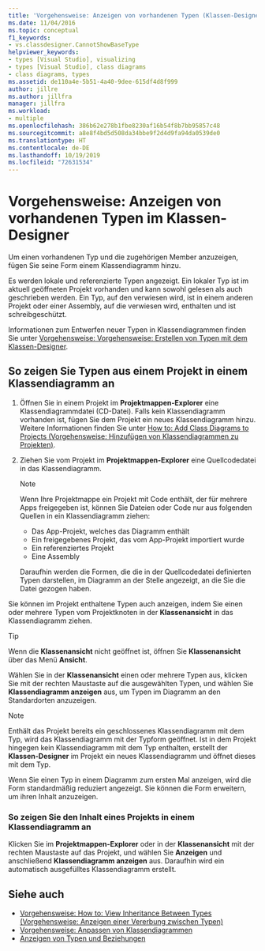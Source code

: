```yaml
---
title: 'Vorgehensweise: Anzeigen von vorhandenen Typen (Klassen-Designer)'
ms.date: 11/04/2016
ms.topic: conceptual
f1_keywords:
- vs.classdesigner.CannotShowBaseType
helpviewer_keywords:
- types [Visual Studio], visualizing
- types [Visual Studio], class diagrams
- class diagrams, types
ms.assetid: de110a4e-5b51-4a40-9dee-615df4d8f999
author: jillre
ms.author: jillfra
manager: jillfra
ms.workload:
- multiple
ms.openlocfilehash: 386b62e278b1fbe8230af16b54f8b7bb95857c48
ms.sourcegitcommit: a8e8f4bd5d508da34bbe9f2d4d9fa94da0539de0
ms.translationtype: HT
ms.contentlocale: de-DE
ms.lasthandoff: 10/19/2019
ms.locfileid: "72631534"
---
```

# <a name="how-to-view-existing-types-in-class-designer"></a>Vorgehensweise: Anzeigen von vorhandenen Typen im Klassen-Designer

Um einen vorhandenen Typ und die zugehörigen Member anzuzeigen, fügen Sie seine Form einem Klassendiagramm hinzu.

Es werden lokale und referenzierte Typen angezeigt. Ein lokaler Typ ist im aktuell geöffneten Projekt vorhanden und kann sowohl gelesen als auch geschrieben werden. Ein Typ, auf den verwiesen wird, ist in einem anderen Projekt oder einer Assembly, auf die verwiesen wird, enthalten und ist schreibgeschützt.

Informationen zum Entwerfen neuer Typen in Klassendiagrammen finden Sie unter [Vorgehensweise: Vorgehensweise: Erstellen von Typen mit dem Klassen-Designer](how-to-create-types.md).

## <a name="to-see-types-in-a-project-on-a-class-diagram"></a>So zeigen Sie Typen aus einem Projekt in einem Klassendiagramm an

1. Öffnen Sie in einem Projekt im **Projektmappen-Explorer** eine Klassendiagrammdatei (CD-Datei). Falls kein Klassendiagramm vorhanden ist, fügen Sie dem Projekt ein neues Klassendiagramm hinzu. Weitere Informationen finden Sie unter [How to: Add Class Diagrams to Projects (Vorgehensweise: Hinzufügen von Klassendiagrammen zu Projekten)](how-to-add-class-diagrams-to-projects.md).

2. Ziehen Sie vom Projekt im **Projektmappen-Explorer** eine Quellcodedatei in das Klassendiagramm.

    > [!NOTE]
    > Wenn Ihre Projektmappe ein Projekt mit Code enthält, der für mehrere Apps freigegeben ist, können Sie Dateien oder Code nur aus folgenden Quellen in ein Klassendiagramm ziehen:
    >
    > - Das App-Projekt, welches das Diagramm enthält
    > - Ein freigegebenes Projekt, das vom App-Projekt importiert wurde
    > - Ein referenziertes Projekt
    > - Eine Assembly

    Daraufhin werden die Formen, die die in der Quellcodedatei definierten Typen darstellen, im Diagramm an der Stelle angezeigt, an die Sie die Datei gezogen haben.

Sie können im Projekt enthaltene Typen auch anzeigen, indem Sie einen oder mehrere Typen vom Projektknoten in der **Klassenansicht** in das Klassendiagramm ziehen.

> [!TIP]
> Wenn die **Klassenansicht** nicht geöffnet ist, öffnen Sie **Klassenansicht** über das Menü **Ansicht**.

Wählen Sie in der **Klassenansicht** einen oder mehrere Typen aus, klicken Sie mit der rechten Maustaste auf die ausgewählten Typen, und wählen Sie **Klassendiagramm anzeigen** aus, um Typen im Diagramm an den Standardorten anzuzeigen.

> [!NOTE]
> Enthält das Projekt bereits ein geschlossenes Klassendiagramm mit dem Typ, wird das Klassendiagramm mit der Typform geöffnet. Ist in dem Projekt hingegen kein Klassendiagramm mit dem Typ enthalten, erstellt der **Klassen-Designer** im Projekt ein neues Klassendiagramm und öffnet dieses mit dem Typ.

Wenn Sie einen Typ in einem Diagramm zum ersten Mal anzeigen, wird die Form standardmäßig reduziert angezeigt. Sie können die Form erweitern, um ihren Inhalt anzuzeigen.

### <a name="to-display-the-contents-of-a-project-in-a-class-diagram"></a>So zeigen Sie den Inhalt eines Projekts in einem Klassendiagramm an

Klicken Sie im **Projektmappen-Explorer** oder in der **Klassenansicht** mit der rechten Maustaste auf das Projekt, und wählen Sie **Anzeigen** und anschließend **Klassendiagramm anzeigen** aus. Daraufhin wird ein automatisch ausgefülltes Klassendiagramm erstellt.

## <a name="see-also"></a>Siehe auch

- [Vorgehensweise: How to: View Inheritance Between Types (Vorgehensweise: Anzeigen einer Vererbung zwischen Typen)](how-to-view-inheritance-between-types.md)
- [Vorgehensweise: Anpassen von Klassendiagrammen](how-to-customize-class-diagrams.md)
- [Anzeigen von Typen und Beziehungen](designing-and-viewing-classes-and-types.md)